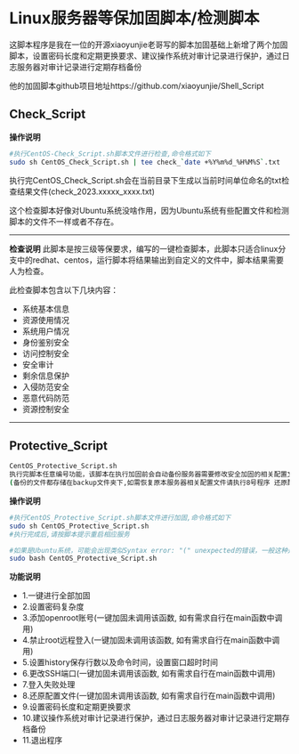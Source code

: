# Linux服务器等保加固脚本/检测脚本


这脚本程序是我在一位的开源xiaoyunjie老哥写的脚本加固基础上新增了两个加固脚本，设置密码长度和定期更换要求、建议操作系统对审计记录进行保护，通过日志服务器对审计记录进行定期存档备份

他的加固脚本github项目地址https://github.com/xiaoyunjie/Shell_Script


## Check_Script
**操作说明**

```bash
#执行CentOS-Check_Script.sh脚本文件进行检查,命令格式如下
sudo sh CentOS_Check_Script.sh | tee check_`date +%Y%m%d_%H%M%S`.txt
```
执行完CentOS_Check_Script.sh会在当前目录下生成以当前时间单位命名的txt检查结果文件(check_2023.xxxxx_xxxx.txt)

这个检查脚本好像对Ubuntu系统没啥作用，因为Ubuntu系统有些配置文件和检测脚本的文件不一样或者不存在。



----
**检查说明**
此脚本是按三级等保要求，编写的一键检查脚本，此脚本只适合linux分支中的redhat、centos，运行脚本将结果输出到自定义的文件中，脚本结果需要人为检查。

此检查脚本包含以下几块内容：
- 系统基本信息
- 资源使用情况
- 系统用户情况
- 身份鉴别安全
- 访问控制安全
- 安全审计
- 剩余信息保护
- 入侵防范安全
- 恶意代码防范
- 资源控制安全


----



## Protective_Script

```bash
CentOS_Protective_Script.sh
执行完脚本任意编号功能，该脚本在执行加固前会自动备份服务器需要修改安全加固的相关配置文件，并且在当前脚本目录下生成backup文件夹
(备份的文件都存储在backup文件夹下,如需恢复原本服务器相关配置文件请执行8号程序 还原配置文件)
```

**操作说明**
```bash
#执行CentOS_Protective_Script.sh脚本文件进行加固,命令格式如下
sudo sh CentOS_Protective_Script.sh
#执行完成后,请按脚本提示重启相应服务

#如果是Ubuntu系统，可能会出现类似Syntax error: "(" unexpected的错误，一般这种是因为sh与bash有些地方不兼容，解决方式：使用bash命令来启动脚本
sudo bash CentOS_Protective_Script.sh

```

**功能说明**
-  1.一键进行全部加固
-  2.设置密码复杂度
-  3.添加openroot账号(一键加固未调用该函数, 如有需求自行在main函数中调用)
-  4.禁止root远程登入(一键加固未调用该函数, 如有需求自行在main函数中调用)
-  5.设置history保存行数以及命令时间，设置窗口超时时间
-  6.更改SSH端口(一键加固未调用该函数, 如有需求自行在main函数中调用)
-  7.登入失败处理
-  8.还原配置文件(一键加固未调用该函数, 如有需求自行在main函数中调用)
-  9.设置密码长度和定期更换要求
-  10.建议操作系统对审计记录进行保护，通过日志服务器对审计记录进行定期存档备份
-  11.退出程序
